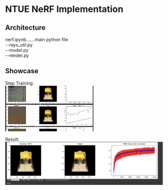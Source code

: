 # NTUE NeRF Implementation

## Architecture

nerf.ipynb.......main python file  
  --rays_util.py  
  --model.py  
  --render.py  

## Showcase

Step Training:  
![image](https://github.com/dayoxiao/NeRF-NTUE-project/blob/yo_dev/pics/showcase.gif)

Result:  
![image](https://github.com/dayoxiao/NeRF-NTUE-project/blob/yo_dev/pics/final%20result.png)
